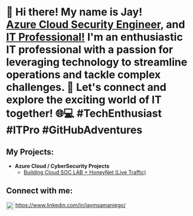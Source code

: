 <h1>👋 Hi there! My name is Jay!
<br/><a href="https://github.com/jaymsamaniego">Azure Cloud Security Engineer</a>, and <a href="https://www.linkedin.com/in/jaymsamaniego/">IT Professional!</a>
I'm an enthusiastic IT professional with a passion for leveraging technology to streamline operations and tackle complex challenges. 🚀 Let's connect and explore the exciting world of IT together! 🌐💻 #TechEnthusiast #ITPro #GitHubAdventures 
  
 

<h2>My Projects:</h2>

- <b>Azure Cloud / CyberSecurity Projects</b>
  - [Building Cloud SOC LAB + HoneyNet (Live Traffic)](https://github.com/jaymsamaniego/Azure-Cloud-SOC-Honeynet)

<h2>Connect with me:</h2>

<img align="left" alt="jaymsamaniego | LinkedIn" width="22px" src="https://cdn.jsdelivr.net/npm/simple-icons@v3/icons/linkedin.svg" />https://www.linkedin.com/in/jaymsamaniego/

<!--
**joshmadakor1/joshmadakor1** is a ✨ _special_ ✨ repository because its `README.md` (this file) appears on your GitHub profile.

Here are some ideas to get you started:

- 🔭 I’m currently working on ...
- 🌱 I’m currently learning ...
- 👯 I’m looking to collaborate on ...
- 🤔 I’m looking for help with ...
- 💬 Ask me about ...
- 📫 How to reach me: ...
- 😄 Pronouns: ...
- ⚡ Fun fact: ...
-->
